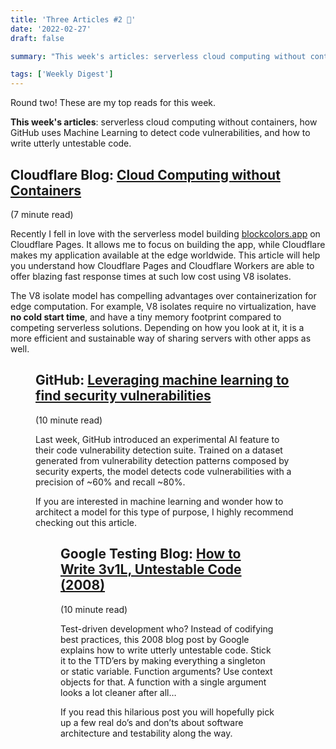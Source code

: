 ```yaml
---
title: 'Three Articles #2 📰'
date: '2022-02-27'
draft: false

summary: "This week's articles: serverless cloud computing without containers, how GitHub uses Machine Learning to detect code vulnerabilities, and how to write utterly untestable code."

tags: ['Weekly Digest']
---
```


Round two! These are my top reads for this week.

**This week's articles**: serverless cloud computing without containers, how GitHub uses Machine Learning to detect code vulnerabilities, and how to write utterly untestable code.

## Cloudflare Blog: [Cloud Computing without Containers](https://blog.cloudflare.com/cloud-computing-without-containers/)

(7 minute read)

Recently I fell in love with the serverless model building [blockcolors.app](https://blockcolors.app) on Cloudflare Pages. It allows me to focus on building the app, while Cloudflare makes my application available at the edge worldwide. This article will help you understand how Cloudflare Pages and Cloudflare Workers are able to offer blazing fast response times at such low cost using V8 isolates.

The V8 isolate model has compelling advantages over containerization for edge computation. For example, V8 isolates require no virtualization, have **no cold start time**, and have a tiny memory footprint compared to competing serverless solutions. Depending on how you look at it, it is a more efficient and sustainable way of sharing servers with other apps as well.

<script context="module">
	import Figure from "$lib/components/components/Figure.svelte"
</script>

<Figure 
  width="700"
  src="/media/posts/v8-isolates.png"
  title="Isolate architecture vs. conventional virtualization"
  caption="The isolate model allows users to share computational resources at much lower overhead while still guaranteeing safety."
  attrlink="https://blog.cloudflare.com/cloud-computing-without-containers/" 
  attr="Copyright © 2022 The Cloufdlare Blog"
/>

## GitHub: [Leveraging machine learning to find security vulnerabilities](https://github.blog/2022-02-17-leveraging-machine-learning-find-security-vulnerabilities/)

(10 minute read)

Last week, GitHub introduced an experimental AI feature to their code vulnerability detection suite. Trained on a dataset generated from vulnerability detection patterns composed by security experts, the model detects code vulnerabilities with a precision of ~60% and recall ~80%.

If you are interested in machine learning and wonder how to architect a model for this type of purpose, I highly recommend checking out this article.

<Figure 
  width="600"
  src="/media/posts/codeql-ml-diagram.png"
  title="ML Model Architecture"
  caption="GitHub leverages the existing CodeQL system to generate rich features for code vulnerability detection."
  attrlink="https://github.blog/2022-02-17-leveraging-machine-learning-find-security-vulnerabilities/" 
  attr="Copyright © 2022 GitHub Blog"
/>

## Google Testing Blog: [How to Write 3v1L, Untestable Code (2008)](https://testing.googleblog.com/2008/07/how-to-write-3v1l-untestable-code.html)

(10 minute read)

Test-driven development who? Instead of codifying best practices, this 2008 blog post by Google explains how to write utterly untestable code. Stick it to the TTD’ers by making everything a singleton or static variable. Function arguments? Use context objects for that. A function with a single argument looks a lot cleaner after all…

If you read this hilarious post you will hopefully pick up a few real do’s and don’ts about software architecture and testability along the way.
